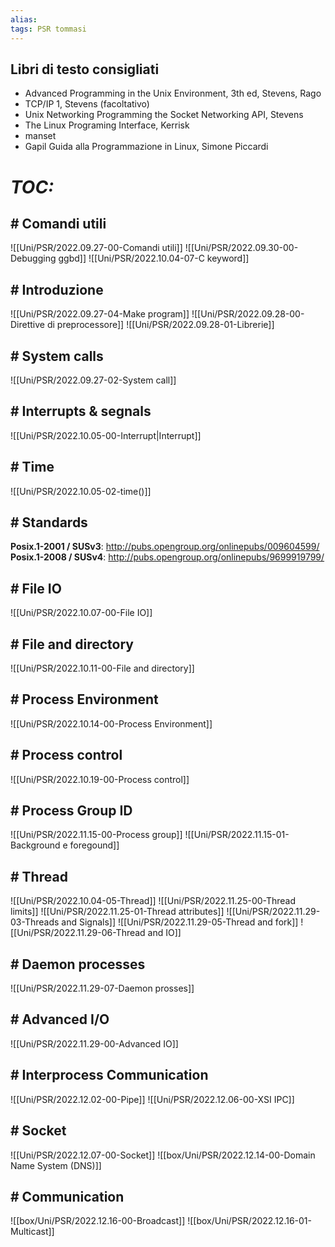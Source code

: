 ```yaml
---
alias:
tags: PSR tommasi
---
```


## Libri di testo consigliati

- Advanced Programming in the Unix Environment, 3th ed, Stevens, Rago
- TCP/IP 1, Stevens (facoltativo)
- Unix Networking Programming the Socket Networking API, Stevens
- The Linux Programing Interface, Kerrisk
- manset
- Gapil Guida alla Programmazione in Linux, Simone Piccardi


# *TOC:*

## \# Comandi utili
![[Uni/PSR/2022.09.27-00-Comandi utili]]
![[Uni/PSR/2022.09.30-00-Debugging ggbd]]
![[Uni/PSR/2022.10.04-07-C keyword]]

## \# Introduzione
![[Uni/PSR/2022.09.27-04-Make program]]
![[Uni/PSR/2022.09.28-00-Direttive di preprocessore]]
![[Uni/PSR/2022.09.28-01-Librerie]]

## \# System calls
![[Uni/PSR/2022.09.27-02-System call]]

## \# Interrupts \& segnals
![[Uni/PSR/2022.10.05-00-Interrupt|Interrupt]]

## \# Time
![[Uni/PSR/2022.10.05-02-time()]]

## \# Standards
**Posix.1-2001 / SUSv3**: http://pubs.opengroup.org/onlinepubs/009604599/
**Posix.1-2008 / SUSv4**: http://pubs.opengroup.org/onlinepubs/9699919799/

## \# File IO
![[Uni/PSR/2022.10.07-00-File IO]]

## \# File and directory
![[Uni/PSR/2022.10.11-00-File and directory]]

## \# Process Environment
![[Uni/PSR/2022.10.14-00-Process Environment]]

## \# Process control
![[Uni/PSR/2022.10.19-00-Process control]]

## \# Process Group ID
![[Uni/PSR/2022.11.15-00-Process group]]
![[Uni/PSR/2022.11.15-01-Background e foregound]]

## \# Thread
![[Uni/PSR/2022.10.04-05-Thread]]
![[Uni/PSR/2022.11.25-00-Thread limits]]
![[Uni/PSR/2022.11.25-01-Thread attributes]]
![[Uni/PSR/2022.11.29-03-Threads and Signals]]
![[Uni/PSR/2022.11.29-05-Thread and fork]]
![[Uni/PSR/2022.11.29-06-Thread and IO]]

## \# Daemon processes
![[Uni/PSR/2022.11.29-07-Daemon prosses]]

## \# Advanced I/O
![[Uni/PSR/2022.11.29-00-Advanced IO]]

## \# Interprocess Communication
![[Uni/PSR/2022.12.02-00-Pipe]]
![[Uni/PSR/2022.12.06-00-XSI IPC]]

## \# Socket
![[Uni/PSR/2022.12.07-00-Socket]]
![[box/Uni/PSR/2022.12.14-00-Domain Name System (DNS)]]

## \# Communication
![[box/Uni/PSR/2022.12.16-00-Broadcast]]
![[box/Uni/PSR/2022.12.16-01-Multicast]]
